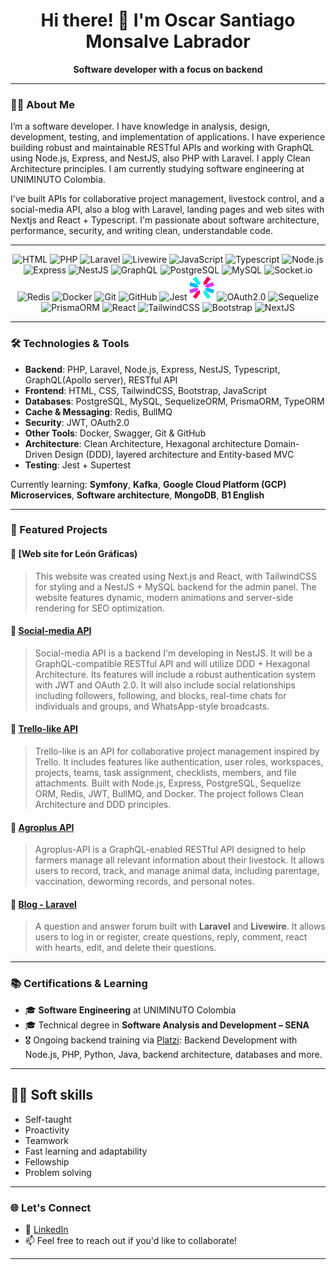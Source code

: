 <h1 align="center">Hi there! 👋 I'm Oscar Santiago Monsalve Labrador</h1>

<p align="center">
  <strong>Software developer with a focus on backend</strong>
</p>

---

### 🧑‍💻 About Me

I’m a software developer. I have knowledge in analysis, design, development, testing, and implementation of applications. I have experience building robust and maintainable RESTful APIs and working with GraphQL using Node.js, Express, and NestJS, also PHP with Laravel. I apply Clean Architecture principles. I am currently studying software engineering at UNIMINUTO Colombia.

I've built APIs for collaborative project management, livestock control, and a social-media API, also a blog with Laravel, landing pages and web sites with Nextjs and React + Typescript. I'm passionate about software architecture, performance, security, and writing clean, understandable code.

---

<p align="center"> 
  <img src="https://cdn.jsdelivr.net/gh/devicons/devicon@latest/icons/html5/html5-plain-wordmark.svg" alt="HTML" width="50" height="50" />
  <img src="https://cdn.jsdelivr.net/gh/devicons/devicon@latest/icons/php/php-original.svg" alt="PHP" width="50" height="50" />
  <img src="https://cdn.jsdelivr.net/gh/devicons/devicon@latest/icons/laravel/laravel-original-wordmark.svg" alt="Laravel" width="50" height="50"/>
  <img src="https://cdn.jsdelivr.net/gh/devicons/devicon@latest/icons/livewire/livewire-original-wordmark.svg" alt="Livewire" width="50" height="50" />
  <img src="https://cdn.jsdelivr.net/gh/devicons/devicon@latest/icons/javascript/javascript-original.svg" alt="JavaScript" width="50" height="50" />
  <img src="https://cdn.jsdelivr.net/gh/devicons/devicon@latest/icons/typescript/typescript-original.svg" alt="Typescript" width="50" height="50"/>
  <img src="https://cdn.jsdelivr.net/gh/devicons/devicon/icons/nodejs/nodejs-original.svg" alt="Node.js" width="50" height="50"/>
  <img src="https://cdn.jsdelivr.net/gh/devicons/devicon/icons/express/express-original.svg" alt="Express" width="50" height="50"/> 
  <img src="https://cdn.jsdelivr.net/gh/devicons/devicon@latest/icons/nestjs/nestjs-original.svg" alt="NestJS" width="50" height="50"/>
  <img src="https://cdn.jsdelivr.net/gh/devicons/devicon@latest/icons/graphql/graphql-plain.svg" alt="GraphQL" width="50" height="50"/>
  <img src="https://cdn.jsdelivr.net/gh/devicons/devicon/icons/postgresql/postgresql-original.svg" alt="PostgreSQL" width="50" height="50"/>
  <img src="https://cdn.jsdelivr.net/gh/devicons/devicon@latest/icons/mysql/mysql-original-wordmark.svg" alt="MySQL" width="50" height="50" />
  <img src="https://cdn.jsdelivr.net/gh/devicons/devicon@latest/icons/socketio/socketio-original.svg" alt="Socket.io" width="50" height="50" />
  <img src="https://cdn.jsdelivr.net/gh/devicons/devicon/icons/redis/redis-original.svg" alt="Redis" width="50" height="50"/> 
  <img src="https://cdn.jsdelivr.net/gh/devicons/devicon/icons/docker/docker-original.svg" alt="Docker" width="50" height="50"/> 
  <img src="https://cdn.jsdelivr.net/gh/devicons/devicon/icons/git/git-original.svg" alt="Git" width="50" height="50"/> 
  <img src="https://cdn.jsdelivr.net/gh/devicons/devicon@latest/icons/github/github-original.svg" alt="GitHub" width=50" height="50" />
  <img src="https://cdn.jsdelivr.net/gh/devicons/devicon@latest/icons/jest/jest-plain.svg" alt="Jest" width="50" height="50" />
  <img src="./jwt-3.svg" alt="JWT" width="40" height="40" />
  <img src="https://cdn.jsdelivr.net/gh/devicons/devicon@latest/icons/oauth/oauth-original.svg" alt="OAuth2.0" width="50" height="50"/>
  <img src="https://cdn.jsdelivr.net/gh/devicons/devicon/icons/sequelize/sequelize-original.svg" alt="Sequelize" width="50" height="50"/> 
  <img src="https://cdn.jsdelivr.net/gh/devicons/devicon@latest/icons/prisma/prisma-original-wordmark.svg" alt="PrismaORM" width="60" height="50" />
  <img src="https://cdn.jsdelivr.net/gh/devicons/devicon@latest/icons/react/react-original-wordmark.svg" alt="React" width="60" height="50" />
  <img src="https://cdn.jsdelivr.net/gh/devicons/devicon@latest/icons/tailwindcss/tailwindcss-original-wordmark.svg" alt="TailwindCSS" width="60" height="50" />
  <img src="https://cdn.jsdelivr.net/gh/devicons/devicon@latest/icons/bootstrap/bootstrap-original-wordmark.svg" alt="Bootstrap" width="60" height="50" />
  <img src="https://cdn.jsdelivr.net/gh/devicons/devicon@latest/icons/nextjs/nextjs-original-wordmark.svg" alt="NextJS" width="60" height="50" />
</p>

---

### 🛠️ Technologies & Tools

- **Backend**: PHP, Laravel, Node.js, Express, NestJS, Typescript, GraphQL(Apollo server), RESTful API
- **Frontend**: HTML, CSS, TailwindCSS, Bootstrap, JavaScript
- **Databases**: PostgreSQL, MySQL, SequelizeORM, PrismaORM, TypeORM
- **Cache & Messaging**: Redis, BullMQ
- **Security**: JWT, OAuth2.0
- **Other Tools**: Docker, Swagger, Git & GitHub
- **Architecture**: Clean Architecture, Hexagonal architecture Domain-Driven Design (DDD), layered architecture and Entity-based MVC
- **Testing**: Jest + Supertest

Currently learning: **Symfony**, **Kafka**, **Google Cloud Platform (GCP)** **Microservices**, **Software architecture**, **MongoDB**, **B1 English**

---

### 📌 Featured Projects

#### 🔸 [Web site for León Gráficas)
> This website was created using Next.js and React, with TailwindCSS for styling and a NestJS + MySQL backend for the admin panel. The website features dynamic, modern animations and server-side rendering for SEO optimization.

#### 🔸 [Social-media API](https://github.com/OscarS05/social-media-API)
> Social-media API is a backend I'm developing in NestJS. It will be a GraphQL-compatible RESTful API and will utilize DDD + Hexagonal Architecture. Its features will include a robust authentication system with JWT and OAuth 2.0. It will also include social relationships including followers, following, and blocks, real-time chats for individuals and groups, and WhatsApp-style broadcasts.

#### 🔹 [Trello-like API](https://github.com/OscarS05/Trello-like-project-api)
> Trello-like is an API for collaborative project management inspired by Trello. It includes features like authentication, user roles, workspaces, projects, teams, task assignment, checklists, members, and file attachments. Built with Node.js, Express, PostgreSQL, Sequelize ORM, Redis, JWT, BullMQ, and Docker. The project follows Clean Architecture and DDD principles.

#### 🔹 [Agroplus API](https://github.com/OscarS05/Agroplus-api)
> Agroplus-API is a GraphQL-enabled RESTful API designed to help farmers manage all relevant information about their livestock. It allows users to record, track, and manage animal data, including parentage, vaccination, deworming records, and personal notes.


#### 🔸 [Blog - Laravel](https://github.com/OscarS05/blog-laravel)
> A question and answer forum built with **Laravel** and **Livewire**. It allows users to log in or register, create questions, reply, comment, react with hearts, edit, and delete their questions.

---

### 📚 Certifications & Learning

- 🎓 **Software Engineering** at UNIMINUTO Colombia
- 🎓 Technical degree in **Software Analysis and Development – SENA**
- 🎖️ Ongoing backend training via [Platzi](https://platzi.com/p/santiagomonsalve7030/): Backend Development with Node.js, PHP, Python, Java, backend architecture, databases and more.

---

## 👨‍💻 Soft skills

- Self-taught
- Proactivity
- Teamwork
- Fast learning and adaptability
- Fellowship
- Problem solving

---

### 🌐 Let's Connect

- 🔗 [LinkedIn](https://www.linkedin.com/in/o-santiago-monsalve)
- 📫 Feel free to reach out if you'd like to collaborate!

---
